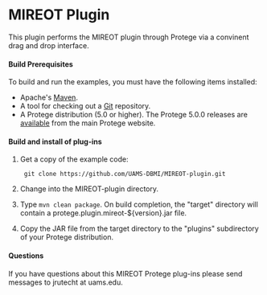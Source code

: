 # MIREOT Plugin 

This plugin performs the MIREOT plugin through Protege via a convinent drag and drop interface.

#### Build Prerequisites

To build and run the examples, you must have the following items installed:

+ Apache's [Maven](http://maven.apache.org/index.html).
+ A tool for checking out a [Git](http://git-scm.com/) repository.
+ A Protege distribution (5.0 or higher).  The Protege 5.0.0 releases are [available](http://protege.stanford.edu/products.php#desktop-protege) from the main Protege website. 

#### Build and install of plug-ins

1. Get a copy of the example code:

        git clone https://github.com/UAMS-DBMI/MIREOT-plugin.git 
    
2. Change into the MIREOT-plugin directory.

3. Type `mvn clean package`.  On build completion, the "target" directory will contain a protege.plugin.mireot-${version}.jar file.

4. Copy the JAR file from the target directory to the "plugins" subdirectory of your Protege distribution.
 
#### Questions

If you have questions about this MIREOT Protege plug-ins please send messages to jrutecht at uams.edu.

